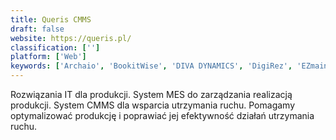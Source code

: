 ```yaml
---
title: Queris CMMS
draft: false 
website: https://queris.pl/
classification: ['']
platform: ['Web']
keywords: ['Archaio', 'BookitWise', 'DIVA DYNAMICS', 'DigiRez', 'EZmaintain', 'EnergyElephant', 'FM Bundle', 'Maintenance Care', 'OfficeSpace Software', 'PMaint', 'Peak', 'PropertyTRAK', 'QuickFMS', 'Room Booking System', 'SinguFM', 'VAL-PM', 'WSMenterprise', 'WeGoWise', 'WebView', 'iQagent']
---
```

Rozwiązania IT dla produkcji. System MES do zarządzania realizacją produkcji. System CMMS dla wsparcia utrzymania ruchu. Pomagamy optymalizować produkcję i poprawiać jej efektywność działań utrzymania ruchu.